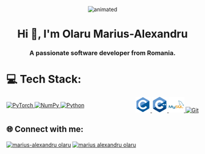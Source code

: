 
<p align="center">
  <img src="https://user-images.githubusercontent.com/116078879/217859308-91cf550b-f186-45d3-adcc-52c72b617ea6.gif" alt="animated" />
</p>

<h1 align="center">Hi 👋, I'm Olaru Marius-Alexandru</h1>
<h3 align="center">A passionate software developer from Romania.</h3>

# 💻 Tech Stack:

<div style="display: flex; justify-content: space-between; align-items: center;">
<!--   <div>
    <h4>Experienced:</h4>
  </div> 
-->

  <div>
<!--     <h4>Skillful:</h4> -->
    <a href="https://www.pytorch.org" target="_blank" rel="noreferrer">
      <img src="https://pytorch.org/assets/images/logo-icon.svg" alt="PyTorch" width="40" height="40"/>
    </a>
    <a href="https://www.numpy.org" target="_blank" rel="noreferrer">
      <img src="https://numpy.org/images/logo.svg" alt="NumPy" width="40" height="40"/>
    </a>
    <a href="https://www.python.org" target="_blank" rel="noreferrer">
      <img src="https://upload.wikimedia.org/wikipedia/commons/thumb/c/c3/Python-logo-notext.svg/800px-Python-logo-notext.svg.png" alt="Python" width="40" height="40"/>
    </a>
  </div>
    
  <div>
<!--     <h4>Beginner:</h4> -->
    <a href="https://www.cprogramming.com/" target="_blank" rel="noreferrer"> 
      <img src="https://raw.githubusercontent.com/devicons/devicon/master/icons/c/c-original.svg" alt="c" width="40" height="40"/> 
    </a>
    <a href="https://www.w3schools.com/cpp/" target="_blank" rel="noreferrer">
      <img src="https://raw.githubusercontent.com/devicons/devicon/master/icons/cplusplus/cplusplus-original.svg" alt="cplusplus" width="40" height="40"/>
    </a>
    <a href="https://www.mysql.com/" target="_blank" rel="noreferrer">
      <img src="https://raw.githubusercontent.com/devicons/devicon/master/icons/mysql/mysql-original-wordmark.svg" alt="MySQL" width="40" height="40"/>
    </a>
    <a href="https://git-scm.com/" target="_blank" rel="noreferrer">
      <img src="https://git-scm.com/images/logos/downloads/Git-Icon-1788C.svg" alt="Git" width="40" height="40"/>
    </a>
  </div>

</div>

## 🌐 Connect with me:
<p align="left">
<a href="https://linkedin.com/in/marius-alexandru-olaru-390599229" target="blank"><img align="center" src="https://raw.githubusercontent.com/rahuldkjain/github-profile-readme-generator/master/src/images/icons/Social/linked-in-alt.svg" alt="marius-alexandru olaru" height="30" width="40" /></a>
<a href="https://fb.com/profile.php?id=100010019945137" target="blank"><img align="center" src="https://raw.githubusercontent.com/rahuldkjain/github-profile-readme-generator/master/src/images/icons/Social/facebook.svg" alt="marius alexandru olaru" height="30" width="40" /></a>
</p>
